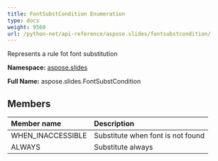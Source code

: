 ```yaml
---
title: FontSubstCondition Enumeration
type: docs
weight: 9560
url: /python-net/api-reference/aspose.slides/fontsubstcondition/
---
```


Represents a rule fot font substitution

**Namespace:** [aspose.slides](/slides/python-net/api-reference/aspose.slides/)

**Full Name:** aspose.slides.FontSubstCondition



## **Members**
|**Member name**|**Description**|
| :- | :- |
|WHEN_INACCESSIBLE|Substitute when font is not found|
|ALWAYS|Substitute always|
